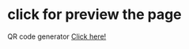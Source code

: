 # click for preview the page
QR code generator
[Click here!]( https://ErdoganSenturk.github.io/generate-qrcode-with-js/)
